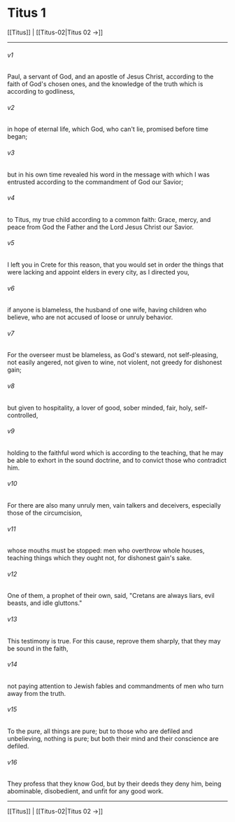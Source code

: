 # Titus 1

[[Titus]] | [[Titus-02|Titus 02 →]]
***



###### v1 
Paul, a servant of God, and an apostle of Jesus Christ, according to the faith of God's chosen ones, and the knowledge of the truth which is according to godliness, 

###### v2 
in hope of eternal life, which God, who can't lie, promised before time began; 

###### v3 
but in his own time revealed his word in the message with which I was entrusted according to the commandment of God our Savior; 

###### v4 
to Titus, my true child according to a common faith: Grace, mercy, and peace from God the Father and the Lord Jesus Christ our Savior. 

###### v5 
I left you in Crete for this reason, that you would set in order the things that were lacking and appoint elders in every city, as I directed you, 

###### v6 
if anyone is blameless, the husband of one wife, having children who believe, who are not accused of loose or unruly behavior. 

###### v7 
For the overseer must be blameless, as God's steward, not self-pleasing, not easily angered, not given to wine, not violent, not greedy for dishonest gain; 

###### v8 
but given to hospitality, a lover of good, sober minded, fair, holy, self-controlled, 

###### v9 
holding to the faithful word which is according to the teaching, that he may be able to exhort in the sound doctrine, and to convict those who contradict him. 

###### v10 
For there are also many unruly men, vain talkers and deceivers, especially those of the circumcision, 

###### v11 
whose mouths must be stopped: men who overthrow whole houses, teaching things which they ought not, for dishonest gain's sake. 

###### v12 
One of them, a prophet of their own, said, "Cretans are always liars, evil beasts, and idle gluttons." 

###### v13 
This testimony is true. For this cause, reprove them sharply, that they may be sound in the faith, 

###### v14 
not paying attention to Jewish fables and commandments of men who turn away from the truth. 

###### v15 
To the pure, all things are pure; but to those who are defiled and unbelieving, nothing is pure; but both their mind and their conscience are defiled. 

###### v16 
They profess that they know God, but by their deeds they deny him, being abominable, disobedient, and unfit for any good work.

***
[[Titus]] | [[Titus-02|Titus 02 →]]
